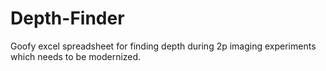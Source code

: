 # Depth-Finder
Goofy excel spreadsheet for finding depth during 2p imaging experiments which needs to be modernized.
